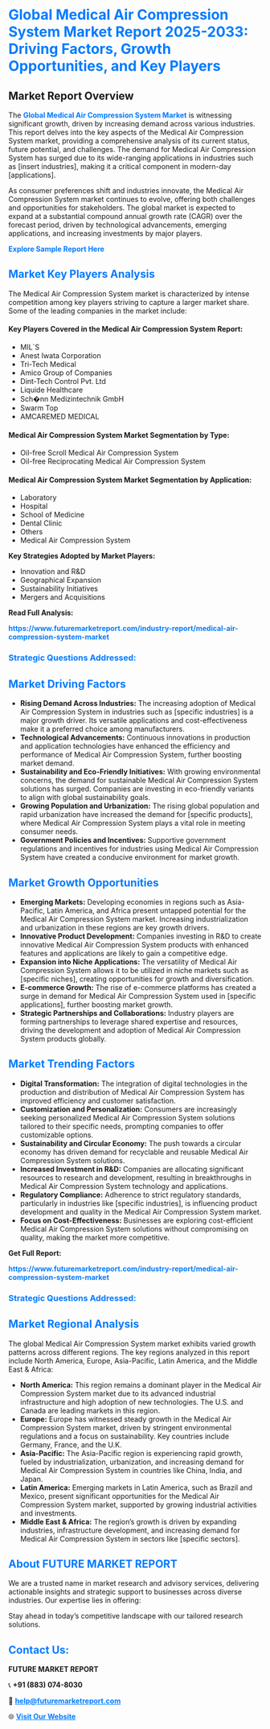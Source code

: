 <h1 style="color: #007BFF;">Global Medical Air Compression System Market Report 2025-2033: Driving Factors, Growth Opportunities, and Key Players</h1>

<section id="overview">
<h2>Market Report Overview</h2>
<p>The <a href="https://www.futuremarketreport.com/industry-report/medical-air-compression-system-market" style="color: #007BFF; text-decoration: none;"><strong>Global Medical Air Compression System Market</strong></a> is witnessing significant growth, driven by increasing demand across various industries. This report delves into the key aspects of the Medical Air Compression System market, providing a comprehensive analysis of its current status, future potential, and challenges. The demand for Medical Air Compression System has surged due to its wide-ranging applications in industries such as [insert industries], making it a critical component in modern-day [applications].</p>
<p>As consumer preferences shift and industries innovate, the Medical Air Compression System market continues to evolve, offering both challenges and opportunities for stakeholders. The global market is expected to expand at a substantial compound annual growth rate (CAGR) over the forecast period, driven by technological advancements, emerging applications, and increasing investments by major players.</p>
</section>

<section id="overview">
<p><a href="https://www.futuremarketreport.com/request-sample/reportId=124128" style="color: #007BFF; text-decoration: none;"><strong>Explore Sample Report Here</strong></a></p>
</section>

<section id="key-players">
<h2 style="color: #007BFF;">Market Key Players Analysis</h2>
<p>The Medical Air Compression System market is characterized by intense competition among key players striving to capture a larger market share. Some of the leading companies in the market include:</p>
<h4>Key Players Covered in the Medical Air Compression System Report:</h4>
<ul><li>MIL`S</li><li>Anest Iwata Corporation</li><li>Tri-Tech Medical</li><li>Amico Group of Companies</li><li>Dint-Tech Control Pvt. Ltd</li><li>Liquide Healthcare</li><li>Sch�nn Medizintechnik GmbH</li><li>Swarm Top</li><li>AMCAREMED MEDICAL</li></ul>
<h4>Medical Air Compression System Market Segmentation by Type:</h4>
<ul><li>Oil-free Scroll Medical Air Compression System</li><li>Oil-free Reciprocating Medical Air Compression System</li></ul>

<h4>Medical Air Compression System Market Segmentation by Application:</h4>
<ul><li>Laboratory</li><li>Hospital</li><li>School of Medicine</li><li>Dental Clinic</li><li>Others</li><li>Medical Air Compression System</li></ul>
<p><strong>Key Strategies Adopted by Market Players:</strong></p>
<ul>
<li>Innovation and R&D</li>
<li>Geographical Expansion</li>
<li>Sustainability Initiatives</li>
<li>Mergers and Acquisitions</li>
</ul>
</section>

<section>
<p><strong>Read Full Analysis: </strong></p><a href="https://www.futuremarketreport.com/industry-report/medical-air-compression-system-market" style="color: #007BFF; text-decoration: none;"><strong>https://www.futuremarketreport.com/industry-report/medical-air-compression-system-market</strong></a>
<h3 style="color: #007BFF;">Strategic Questions Addressed:</h3>
</section>

<section id="driving-factors">
<h2 style="color: #007BFF;">Market Driving Factors</h2>
<ul>
<li><strong>Rising Demand Across Industries:</strong> The increasing adoption of Medical Air Compression System in industries such as [specific industries] is a major growth driver. Its versatile applications and cost-effectiveness make it a preferred choice among manufacturers.</li>
<li><strong>Technological Advancements:</strong> Continuous innovations in production and application technologies have enhanced the efficiency and performance of Medical Air Compression System, further boosting market demand.</li>
<li><strong>Sustainability and Eco-Friendly Initiatives:</strong> With growing environmental concerns, the demand for sustainable Medical Air Compression System solutions has surged. Companies are investing in eco-friendly variants to align with global sustainability goals.</li>
<li><strong>Growing Population and Urbanization:</strong> The rising global population and rapid urbanization have increased the demand for [specific products], where Medical Air Compression System plays a vital role in meeting consumer needs.</li>
<li><strong>Government Policies and Incentives:</strong> Supportive government regulations and incentives for industries using Medical Air Compression System have created a conducive environment for market growth.</li>
</ul>
</section>

<section id="growth-opportunities">
<h2 style="color: #007BFF;">Market Growth Opportunities</h2>
<ul>
<li><strong>Emerging Markets:</strong> Developing economies in regions such as Asia-Pacific, Latin America, and Africa present untapped potential for the Medical Air Compression System market. Increasing industrialization and urbanization in these regions are key growth drivers.</li>
<li><strong>Innovative Product Development:</strong> Companies investing in R&D to create innovative Medical Air Compression System products with enhanced features and applications are likely to gain a competitive edge.</li>
<li><strong>Expansion into Niche Applications:</strong> The versatility of Medical Air Compression System allows it to be utilized in niche markets such as [specific niches], creating opportunities for growth and diversification.</li>
<li><strong>E-commerce Growth:</strong> The rise of e-commerce platforms has created a surge in demand for Medical Air Compression System used in [specific applications], further boosting market growth.</li>
<li><strong>Strategic Partnerships and Collaborations:</strong> Industry players are forming partnerships to leverage shared expertise and resources, driving the development and adoption of Medical Air Compression System products globally.</li>
</ul>
</section>

<section id="trending-factors">
<h2 style="color: #007BFF;">Market Trending Factors</h2>
<ul>
<li><strong>Digital Transformation:</strong> The integration of digital technologies in the production and distribution of Medical Air Compression System has improved efficiency and customer satisfaction.</li>
<li><strong>Customization and Personalization:</strong> Consumers are increasingly seeking personalized Medical Air Compression System solutions tailored to their specific needs, prompting companies to offer customizable options.</li>
<li><strong>Sustainability and Circular Economy:</strong> The push towards a circular economy has driven demand for recyclable and reusable Medical Air Compression System solutions.</li>
<li><strong>Increased Investment in R&D:</strong> Companies are allocating significant resources to research and development, resulting in breakthroughs in Medical Air Compression System technology and applications.</li>
<li><strong>Regulatory Compliance:</strong> Adherence to strict regulatory standards, particularly in industries like [specific industries], is influencing product development and quality in the Medical Air Compression System market.</li>
<li><strong>Focus on Cost-Effectiveness:</strong> Businesses are exploring cost-efficient Medical Air Compression System solutions without compromising on quality, making the market more competitive.</li>
</ul>
</section>

<section>
<p><strong>Get Full Report: </strong></p><a href="https://www.futuremarketreport.com/industry-report/medical-air-compression-system-market" style="color: #007BFF; text-decoration: none;"><strong>https://www.futuremarketreport.com/industry-report/medical-air-compression-system-market</strong></a>
<h3 style="color: #007BFF;">Strategic Questions Addressed:</h3>
</section>


<section id="regional-analysis">
<h2 style="color: #007BFF;">Market Regional Analysis</h2>
<p>The global Medical Air Compression System market exhibits varied growth patterns across different regions. The key regions analyzed in this report include North America, Europe, Asia-Pacific, Latin America, and the Middle East & Africa:</p>
<ul>
<li><strong>North America:</strong> This region remains a dominant player in the Medical Air Compression System market due to its advanced industrial infrastructure and high adoption of new technologies. The U.S. and Canada are leading markets in this region.</li>
<li><strong>Europe:</strong> Europe has witnessed steady growth in the Medical Air Compression System market, driven by stringent environmental regulations and a focus on sustainability. Key countries include Germany, France, and the U.K.</li>
<li><strong>Asia-Pacific:</strong> The Asia-Pacific region is experiencing rapid growth, fueled by industrialization, urbanization, and increasing demand for Medical Air Compression System in countries like China, India, and Japan.</li>
<li><strong>Latin America:</strong> Emerging markets in Latin America, such as Brazil and Mexico, present significant opportunities for the Medical Air Compression System market, supported by growing industrial activities and investments.</li>
<li><strong>Middle East & Africa:</strong> The region’s growth is driven by expanding industries, infrastructure development, and increasing demand for Medical Air Compression System in sectors like [specific sectors].</li>
</ul>
</section>

<footer>
<h2 style="color: #007BFF;">About FUTURE MARKET REPORT</h2>
<p>We are a trusted name in market research and advisory services, delivering actionable insights and strategic support to businesses across diverse industries. Our expertise lies in offering:</p>

<p>Stay ahead in today’s competitive landscape with our tailored research solutions.</p>

<h2 style="color: #007BFF;">Contact Us:</h2>
<p><strong>FUTURE MARKET REPORT</strong></p>
<p>📞 <strong>+91 (883) 074-8030</strong></p>
<p>📧 <strong><a href="mailto:help@futuremarketreport.com" style="color: #007BFF;">help@futuremarketreport.com</a></strong></p>
<p>🌐 <strong><a href="https://www.futuremarketreport.com/" style="color: #007BFF;">Visit Our Website</a></strong></p>
</footer>